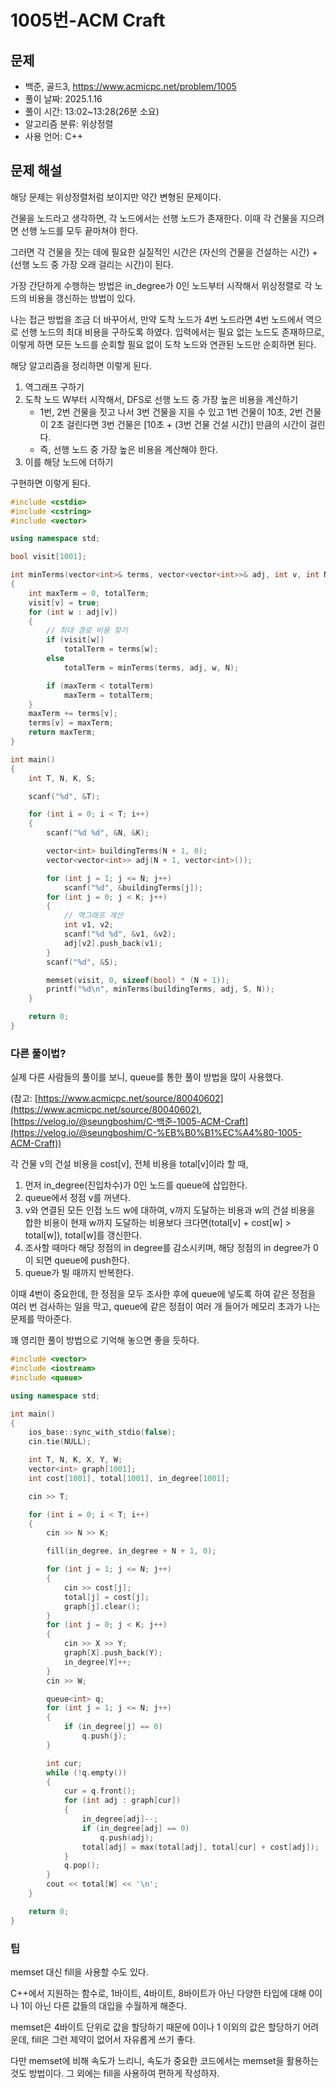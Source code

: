 # 1005번-ACM Craft

## 문제

- 백준, 골드3, https://www.acmicpc.net/problem/1005
- 풀이 날짜: 2025.1.16
- 풀이 시간: 13:02~13:28(26분 소요)
- 알고리즘 분류: 위상정렬
- 사용 언어: C++

## 문제 해설

해당 문제는 위상정렬처럼 보이지만 약간 변형된 문제이다.

건물을 노드라고 생각하면, 각 노드에서는 선행 노드가 존재한다. 이때 각 건물을 지으려면 선행 노드를 모두 끝마쳐야 한다.

그러면 각 건물을 짓는 데에 필요한 실질적인 시간은 (자신의 건물을 건설하는 시간) + (선행 노드 중 가장 오래 걸리는 시간)이 된다.

가장 간단하게 수행하는 방법은 in_degree가 0인 노드부터 시작해서 위상정렬로 각 노드의 비용을 갱신하는 방법이 있다.

나는 접근 방법을 조금 더 바꾸어서, 만약 도착 노드가 4번 노드라면 4번 노드에서 역으로 선행 노드의 최대 비용을 구하도록 하였다. 입력에서는 필요 없는 노드도 존재하므로, 이렇게 하면 모든 노드를 순회할 필요 없이 도착 노드와 연관된 노드만 순회하면 된다.

해당 알고리즘을 정리하면 이렇게 된다.

1. 역그래프 구하기
2. 도착 노드 W부터 시작해서, DFS로 선행 노드 중 가장 높은 비용을 계산하기
   - 1번, 2번 건물을 짓고 나서 3번 건물을 지을 수 있고 1번 건물이 10초, 2번 건물이 2초 걸린다면 3번 건물은 [10초 + (3번 건물 건설 시간)] 만큼의 시간이 걸린다.
   - 즉, 선행 노드 중 가장 높은 비용을 계산해야 한다.
3. 이를 해당 노드에 더하기

구현하면 이렇게 된다.

```cpp
#include <cstdio>
#include <cstring>
#include <vector>

using namespace std;

bool visit[1001];

int minTerms(vector<int>& terms, vector<vector<int>>& adj, int v, int N)
{
    int maxTerm = 0, totalTerm;
    visit[v] = true;
    for (int w : adj[v])
    {
        // 최대 경로 비용 찾기
        if (visit[w])
            totalTerm = terms[w];
        else
            totalTerm = minTerms(terms, adj, w, N);

        if (maxTerm < totalTerm)
            maxTerm = totalTerm;
    }
    maxTerm += terms[v];
    terms[v] = maxTerm;
    return maxTerm;
}

int main()
{
    int T, N, K, S;

    scanf("%d", &T);

    for (int i = 0; i < T; i++)
    {
        scanf("%d %d", &N, &K);

        vector<int> buildingTerms(N + 1, 0);
        vector<vector<int>> adj(N + 1, vector<int>());

        for (int j = 1; j <= N; j++)
            scanf("%d", &buildingTerms[j]);
        for (int j = 0; j < K; j++)
        {
            // 역그래프 계산
            int v1, v2;
            scanf("%d %d", &v1, &v2);
            adj[v2].push_back(v1);
        }
        scanf("%d", &S);

        memset(visit, 0, sizeof(bool) * (N + 1));
        printf("%d\n", minTerms(buildingTerms, adj, S, N));
    }

    return 0;
}
```

### 다른 풀이법?

실제 다른 사람들의 풀이를 보니, queue를 통한 풀이 방법을 많이 사용했다.

(참고: [https://www.acmicpc.net/source/80040602](https://www.acmicpc.net/source/80040602), [https://velog.io/@seungboshim/C-백준-1005-ACM-Craft](https://velog.io/@seungboshim/C-%EB%B0%B1%EC%A4%80-1005-ACM-Craft))

각 건물 v의 건설 비용을 cost[v], 전체 비용을 total[v]이라 할 때,

1. 먼저 in_degree(진입차수)가 0인 노드를 queue에 삽입한다.
2. queue에서 정점 v를 꺼낸다.
3. v와 연결된 모든 인접 노드 w에 대하여, v까지 도달하는 비용과 w의 건설 비용을 합한 비용이 현재 w까지 도달하는 비용보다 크다면(total[v] + cost[w] > total[w]), total[w]를 갱신한다.
4. 조사할 때마다 해당 정점의 in degree를 감소시키며, 해당 정점의 in degree가 0이 되면 queue에 push한다.
5. queue가 빌 때까지 반복한다.

이때 4번이 중요한데, 한 정점을 모두 조사한 후에 queue에 넣도록 하여 같은 정점을 여러 번 검사하는 일을 막고, queue에 같은 정점이 여러 개 들어가 메모리 초과가 나는 문제를 막아준다.

꽤 영리한 풀이 방법으로 기억해 놓으면 좋을 듯하다.

```cpp
#include <vector>
#include <iostream>
#include <queue>

using namespace std;

int main()
{
    ios_base::sync_with_stdio(false);
    cin.tie(NULL);

    int T, N, K, X, Y, W;
    vector<int> graph[1001];
    int cost[1001], total[1001], in_degree[1001];

    cin >> T;

    for (int i = 0; i < T; i++)
    {
        cin >> N >> K;

        fill(in_degree, in_degree + N + 1, 0);

        for (int j = 1; j <= N; j++)
        {
            cin >> cost[j];
            total[j] = cost[j];
            graph[j].clear();
        }
        for (int j = 0; j < K; j++)
        {
            cin >> X >> Y;
            graph[X].push_back(Y);
            in_degree[Y]++;
        }
        cin >> W;

        queue<int> q;
        for (int j = 1; j <= N; j++)
        {
            if (in_degree[j] == 0)
                q.push(j);
        }

        int cur;
        while (!q.empty())
        {
            cur = q.front();
            for (int adj : graph[cur])
            {
                in_degree[adj]--;
                if (in_degree[adj] == 0)
                    q.push(adj);
                total[adj] = max(total[adj], total[cur] + cost[adj]);
            }
            q.pop();
        }
        cout << total[W] << '\n';
    }

    return 0;
}
```

### 팁

memset 대신 fill을 사용할 수도 있다.

C++에서 지원하는 함수로, 1바이트, 4바이트, 8바이트가 아닌 다양한 타입에 대해 0이나 1이 아닌 다른 값들의 대입을 수월하게 해준다.

memset은 4바이트 단위로 값을 할당하기 때문에 0이나 1 이외의 값은 할당하기 어려운데, fill은 그런 제약이 없어서 자유롭게 쓰기 좋다.

다만 memset에 비해 속도가 느리니, 속도가 중요한 코드에서는 memset을 활용하는 것도 방법이다. 그 외에는 fill을 사용하여 편하게 작성하자.
